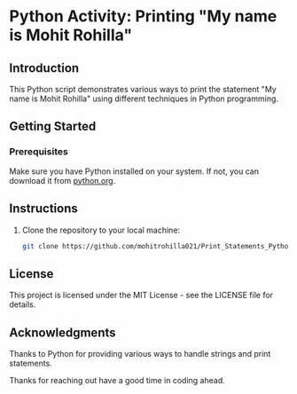 # Python Activity: Printing "My name is Mohit Rohilla"

## Introduction

This Python script demonstrates various ways to print the statement "My name is Mohit Rohilla" using different techniques in Python programming.

## Getting Started

### Prerequisites

Make sure you have Python installed on your system. If not, you can download it from [python.org](https://www.python.org/downloads/).

## Instructions

1. Clone the repository to your local machine:

   ```bash
   git clone https://github.com/mohitrohilla021/Print_Statements_Python.git

## License
This project is licensed under the MIT License - see the LICENSE file for details.

## Acknowledgments
Thanks to Python for providing various ways to handle strings and print statements.

Thanks for reaching out have a good time in coding ahead. 
